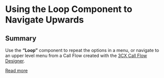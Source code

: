 # Using the Loop Component to Navigate Upwards
## Summary
Use the **“Loop”** component to repeat the options in a menu, or navigate to an upper level menu from a Call Flow created with the [3CX Call Flow Designer](https://www.3cx.com/phone-system/call-flow-designer/).

[Read more](https://www.3cx.com/docs/cfd-navigate-upwards/)
